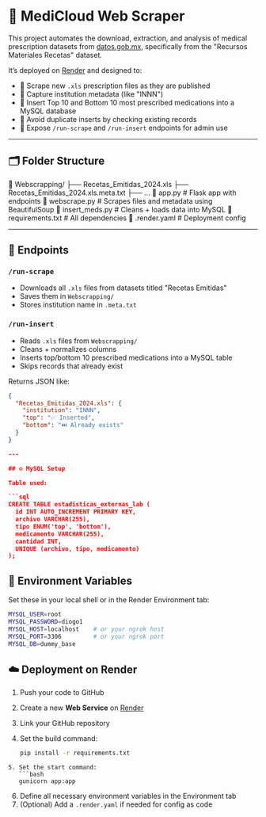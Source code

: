 # 🧠 MediCloud Web Scraper

This project automates the download, extraction, and analysis of medical prescription datasets from [datos.gob.mx](https://datos.gob.mx/), specifically from the "Recursos Materiales Recetas" dataset.

It’s deployed on [Render](https://render.com) and designed to:
- 🔽 Scrape new `.xls` prescription files as they are published
- 🏥 Capture institution metadata (like "INNN")
- 💊 Insert Top 10 and Bottom 10 most prescribed medications into a MySQL database
- 🧾 Avoid duplicate inserts by checking existing records
- 🧩 Expose `/run-scrape` and `/run-insert` endpoints for admin use

---

## 🗂 Folder Structure
📁 Webscrapping/
├── Recetas_Emitidas_2024.xls
├── Recetas_Emitidas_2024.xls.meta.txt
├── ...
📄 app.py # Flask app with endpoints
📄 webscrape.py # Scrapes files and metadata using BeautifulSoup
📄 insert_meds.py # Cleans + loads data into MySQL
📄 requirements.txt # All dependencies
📄 .render.yaml # Deployment config

---

## 🚀 Endpoints

### `/run-scrape`
- Downloads all `.xls` files from datasets titled "Recetas Emitidas"
- Saves them in `Webscrapping/`
- Stores institution name in `.meta.txt`

### `/run-insert`
- Reads `.xls` files from `Webscrapping/`
- Cleans + normalizes columns
- Inserts top/bottom 10 prescribed medications into a MySQL table
- Skips records that already exist

Returns JSON like:
```json
{
  "Recetas_Emitidas_2024.xls": {
    "institution": "INNN",
    "top": "✅ Inserted",
    "bottom": "⏭️ Already exists"
  }
}

---

## ⚙️ MySQL Setup

Table used:

```sql
CREATE TABLE estadisticas_externas_lab (
  id INT AUTO_INCREMENT PRIMARY KEY,
  archivo VARCHAR(255),
  tipo ENUM('top', 'bottom'),
  medicamento VARCHAR(255),
  cantidad INT,
  UNIQUE (archivo, tipo, medicamento)
);
````

## 🔐 Environment Variables

Set these in your local shell or in the Render Environment tab:

```bash
MYSQL_USER=root
MYSQL_PASSWORD=diogo1
MYSQL_HOST=localhost    # or your ngrok host
MYSQL_PORT=3306         # or your ngrok port
MYSQL_DB=dummy_base
````

## ☁️ Deployment on Render

1. Push your code to GitHub
2. Create a new **Web Service** on [Render](https://render.com)
3. Link your GitHub repository
4. Set the build command:

   ```bash
   pip install -r requirements.txt
```
5. Set the start command:
   ```bash
   gunicorn app:app
```
6. Define all necessary environment variables in the Environment tab
7. (Optional) Add a `.render.yaml` if needed for config as code

